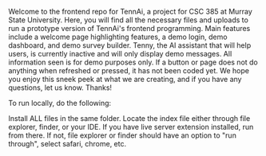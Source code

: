 Welcome to the frontend repo for TennAi, a project for CSC 385 at Murray State University. Here, you will find all the necessary files and uploads to run a prototype version of TennAi's frontend programming. Main features include a welcome page highlighting features, a demo login, demo dashboard, and demo survey builder. Tenny, the AI assistant that will help users, is currently inactive and will only display demo messages. All information seen is for demo purposes only. If a button or page does not do anything when refreshed or pressed, it has not been coded yet. We hope you enjoy this sneek peek at what we are creating, and if you have any questions, let us know. Thanks!

To run locally, do the following:

Install ALL files in the same folder.
Locate the index file either through file explorer, finder, or your IDE.
If you have live server extension installed, run from there. If not, file explorer or finder should have an option to "run through", select safari, chrome, etc.
